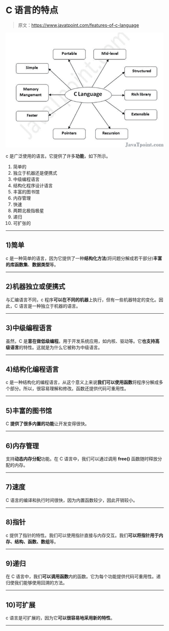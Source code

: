 # C 语言的特点

> 原文：<https://www.javatpoint.com/features-of-c-language>

![C features](img/e982e988592018fcc25268ce9eb1ac80.png)

c 是广泛使用的语言。它提供了许多**功能**，如下所示。

1.  简单的
2.  独立于机器还是便携式
3.  中级编程语言
4.  结构化程序设计语言
5.  丰富的图书馆
6.  内存管理
7.  快速
8.  两颗北极指极星
9.  递归
10.  可扩张的

* * *

## 1)简单

c 是一种简单的语言，因为它提供了一种**结构化方法**(将问题分解成若干部分)**丰富的库函数集**、**数据类型**等。

* * *

## 2)机器独立或便携式

与汇编语言不同，c 程序**可以在不同的机器**上执行，但有一些机器特定的变化。因此，C 语言是一种独立于机器的语言。

* * *

## 3)中级编程语言

虽然，C 是**意在做低级编程**。用于开发系统应用，如内核、驱动等。它**也支持高级语言**的特性。这就是为什么它被称为中级语言。

* * *

## 4)结构化编程语言

c 是一种结构化的编程语言，从这个意义上来说**我们可以使用函数**将程序分解成多个部分。所以，很容易理解和修改。函数还提供代码可重用性。

* * *

## 5)丰富的图书馆

C **提供了很多内置的功能**让开发变得很快。

* * *

## 6)内存管理

支持**动态内存分配**功能。在 C 语言中，我们可以通过调用 **free()** 函数随时释放分配的内存。

* * *

## 7)速度

C 语言的编译和执行时间很快，因为内置函数较少，因此开销较小。

* * *

## 8)指针

c 提供了指针的特性。我们可以使用指针直接与内存交互。我们**可以将指针用于内存、结构、函数、数组**等。

* * *

## 9)递归

在 C 语言中，我们**可以调用函数**内的函数。它为每个功能提供代码可重用性。递归使我们能够使用回溯的方法。

* * *

## 10)可扩展

c 语言是可扩展的，因为它**可以很容易地采用新的特性**。

* * *